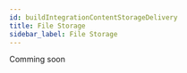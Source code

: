 ```yaml
---
id: buildIntegrationContentStorageDelivery
title: File Storage
sidebar_label: File Storage
---
```


Comming soon

<!-- Crust provides standard file upload and download services based on the combination of IPFS. Developers can build cloud storage functions, file distribution and even standard S3-like services on Crust. This article will explain from the perspectives of file upload, file storage, and file download

## 1 IPFS

### 1.1 Start IPFS node

Compared with traditional centralized storage, the access mode of IPFS is different. Each IPFS in the network is peer-to-peer, so if you want to save a file, you first need to start an IPFS node to join the entire storage network. For more information about IPFS, please refer to the following [link](https://github.com/ipfs/go-ipfs)

### 1.2 Upload file to local IPFS

You can use command line, HTTP request or [ipfs-http-client](https://www.npmjs.com/package/ipfs-http-client) to operate IPFS. For details, please refer to [link](https:// github.com/ipfs/go-ipfs), the following takes HTTP request as an example.

Upload files, where 5001 is the default api port of ipfs：
```shell
curl --request POST 'http://127.0.0.1:5001/api/v0/add' --form '=@"/home/crust/Capture.PNG"
```
result:
```json
{
    "Name": "Capture.PNG",
    "Hash": "QmcztAX232UrQ3VUg7MZXsHSrkaRzT3uACZMJSRN7ymjYV",
    "Size": "285920"
}
```
Get `Hash (CID)`: QmcztAX232UrQ3VUg7MZXsHSrkaRzT3uACZMJSRN7ymjYV and `Size (cumulativeSize)`: 285920

## 2 Crust storage file

When the file is stored on the local IPFS node, you need to let other nodes in the IPFS network help store the file, otherwise when you close the local IPFS or delete the file, the file will not be found in the IPFS network. As an incentive layer, Crust can spread files to the entire network in a decentralized manner and ensure the existence of the file in real time. The specific code and process are as follows.

### 2.1 Dependencies
- [@crustio/type-definitions](https://github.com/crustio/crust.js) Custom data type, used to adapt to Crust network
- [@polkadot/api](https://github.com/polkadot-js/api) The polkadot api library provides a Promise-style interface for performing related operations on the Crust chain

### 2.2 Initialize API instance

You need to initialize an instance of `api` to interact with the Crust network. The code is as follows:

```typescript
import { ApiPromise, WsProvider } from '@polkadot/api';
import { typesBundleForPolkadot, crustTypes } from '@crustio/type-definitions';

// WS address of Crust chain
const chain_ws_url = "ws://127.0.0.1:9933";

// Connect to chain
const api = new ApiPromise({
    provider: new WsProvider(chain_ws_url),
    typesBundle: typesBundleForPolkadot,
});
```

### 2.3 On-chain identity

You need to get the identity `krp` on the chain to send the order transaction. It can be generated from the seeds of the account (please ensure that the account has enough CRUs for sending storage orders):

```typescript
/* eslint-disable node/no-extraneous-import */
import {Keyring} from '@polkadot/keyring';
import {KeyringPair} from '@polkadot/keyring/types';

// Seeds of account
const seeds = "echo xxxx soccer xxxx catch xxxx stone xxxx pumpkin nest merge xxxx";

const kr = new Keyring({
    type: 'sr25519',
});

// krp will be used in sending transaction
const krp = kr.addFromUri(seeds);
```

### 2.4 Place storage order

After waiting for the chain to synchronize to the latest block, you can interact with the chain to place a storage order. Note that the `fileSize` must be the `cumulativeSize` obtained in the previous step. If it is smaller than the `cumulativeSize`, the order will fail:

```typescript
/**
 * Place stroage order
 * @param api chain instance
 * @param fileCID the cid of file
 * @param fileSize the size of file in ipfs
 * @param tip tip for this order
 * @return true/false
 */
async function placeOrder(api: ApiPromise, krp: KeyringPair, fileCID: string, fileSize: number, tip: number) {
    // Determine whether to connect to the chain
    await api.isReadyOrError;
    // Generate transaction
    const pso = api.tx.market.placeStorageOrder(fileCID, fileSize, tip);
    // Send transaction, for 'sendTx()' please refer https://github.com/crustio/crust-demo/blob/main/sample-store-demo/src/utils.ts
    const txRes = JSON.parse(JSON.stringify((await sendTx(krp, pso))));
    return JSON.parse(JSON.stringify(txRes));
}
```

### 2.5 Get order status

In general, the order stauts is updated every half an hour. You can query the status of the order through `api.query.market.files()`

```typescript
/**
 * Get on-chain order information about files
 * @param api chain instance
 * @param cid the cid of file
 * @return order state
 */
async function getOrderState(api: ApiPromise, cid: string) {
    await api.isReadyOrError;
    return await api.query.market.files(cid);
}
```

If the order does not exist, it will return `none`. If the order exists, it will return the following data structure, where `expired_on` is compared with the current block height to determine whether it has expired. If `reported_replica_count` is 0, the order is still in progress, if it is greater than 0 , and if it has not expired, the order is successful.

```
{
    file_size: 23,710,
    spower: 24,895,
    expired_at: 2,594,488,
    calculated_at: 2,488,
    amount: 545.3730 nCRU,
    prepaid: 0,
    reported_replica_count: 1,
    replicas: [
    {
        who: cTHATJrSgZM2haKfn5e47NSP5Y5sqSCCToxrShtVifD2Nfxv5,
        valid_at: 2,140,
        anchor: 0xd9aa29dda8ade9718b38681adaf6f84126531246b40a56c02eff8950bb9a78b7c459721ce976c5c0c9cd4c743cae107e25adc3a85ed7f401c8dde509d96dcba0,
        is_reported: true,
        created_at: 2,140
    }
    ]
}
```

### 2.6 Code example

Please refer this [link](https://github.com/crustio/crust-demo)

## 3 File download and use

When the Crust network stores the files, the access and download process of the files follows the design of the IPFS network. Several access methods are introduced below.

### 3.1 Local IPFS Gateway

If you have started the IPFS node locally, you can use the following methods to access or download resources:

```
http://localhost:8080/ipfs/QmcztAX232UrQ3VUg7MZXsHSrkaRzT3uACZMJSRN7ymjYV
```

### 3.2 Officially IPFS Gateway

IPFS officially provides Gateway:
```
https://ipfs.io/ipfs/QmcztAX232UrQ3VUg7MZXsHSrkaRzT3uACZMJSRN7ymjYV
```

### 3.3 The third-party Gateways

The third-party Gateways [list](https://ipfs.github.io/public-gateway-checker)

### 3.4 Local IPFS interface access

You can use command line, HTTP request or [ipfs-http-client](https://www.npmjs.com/package/ipfs-http-client) to operate IPFS. For details, please refer to [link](https:// github.com/ipfs/go-ipfs), the following takes HTTP request as an example.

Download files, where 5001 is the default api port of ipfs：

```shell
curl --request POST 'http://127.0.0.1:5001/api/v0/get?arg=QmcztAX232UrQ3VUg7MZXsHSrkaRzT3uACZMJSRN7ymjYV'
``` -->
